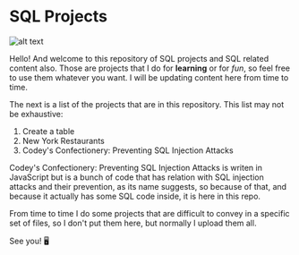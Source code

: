 # SQL Projects

![alt text](https://imgs.search.brave.com/SeOXXyCUNa6Qc9xfV-Pk2FIV3qTubRCi-pwoSQTWHDg/rs:fit:1024:524:1/g:ce/aHR0cHM6Ly93d3cu/YWNlaW5mb3dheS5j/b20vYmxvZy93cC1j/b250ZW50L3VwbG9h/ZHMvMjAyMC8wMy9C/ZXN0LURhdGFiYXNl/LXRvLXdvcmstd2l0/aC1pbi0yMDIwLmpw/Zw "Database image")

Hello! And welcome to this repository of SQL projects and SQL related content also. Those are projects that I do for **learning** or for *fun*, so feel free to use them whatever you want. I will be updating content here from time to time.

The next is a list of the projects that are in this repository. This list may not be exhaustive:

1. Create a table
2. New York Restaurants
3. Codey's Confectionery: Preventing SQL Injection Attacks

Codey's Confectionery: Preventing SQL Injection Attacks is writen in JavaScript but is a bunch of code that has relation with SQL injection attacks and their prevention, as its name suggests, so because of that, and because it actually has some SQL code inside, it is here in this repo.

From time to time I do some projects that are difficult to convey in a specific set of files, so I don't put them here, but normally I upload them all.

See you! 🖥

